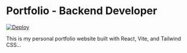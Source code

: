 # Portfolio - Backend Developer

[![Deploy](https://img.shields.io/badge/Live%20Site-Online-success?style=for-the-badge&logo=github)](https://mrshuja.github.io/portfolio-Backend-Dev/)

This is my personal portfolio website built with React, Vite, and Tailwind CSS...
